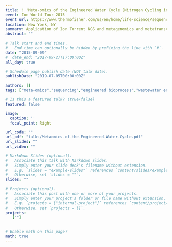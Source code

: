 ```yaml
---
title: ! 'Meta-omics of the Engineered Water Cycle (Nitrogen Cycling in Wastewater Treatment)'
event: Ion World Tour 2015
event_url: https://www.thermofisher.com/us/en/home/life-science/sequencing/next-generation-sequencing/ion-world-tour-forum.html?socid=social_btb
location: New York, NY
summary: Application of Ion Torrent NGS and metagenomics and metatranscriptomics to the study of N-cycling in wastewater treatment.
abstract: ""

# Talk start and end times.
#   End time can optionally be hidden by prefixing the line with `#`.
date: "2015-09-09"
#  date_end: "2017-09-27T17:00:00Z"
all_day: true

# Schedule page publish date (NOT talk date).
publishDate: "2019-07-05T00:00:00Z"

authors: []
tags: ["meta-omics","sequencing","engineered bioprocess","wastewater engineering","nutrient cycling"]

# Is this a featured talk? (true/false)
featured: false

image:
  caption: ''
  focal_point: Right

url_code: ""
url_pdf: "talks/Metaomics-of-the-Engineered-Water-Cycle.pdf"
url_slides: ""
url_video: ""

# Markdown Slides (optional).
#   Associate this talk with Markdown slides.
#   Simply enter your slide deck's filename without extension.
#   E.g. `slides = "example-slides"` references `content/slides/example-slides.md`.
#   Otherwise, set `slides = ""`.
slides: ""

# Projects (optional).
#   Associate this post with one or more of your projects.
#   Simply enter your project's folder or file name without extension.
#   E.g. `projects = ["internal-project"]` references `content/project/deep-learning/index.md`.
#   Otherwise, set `projects = []`.
projects:
   [""]
 

# Enable math on this page?
math: true
---
```


